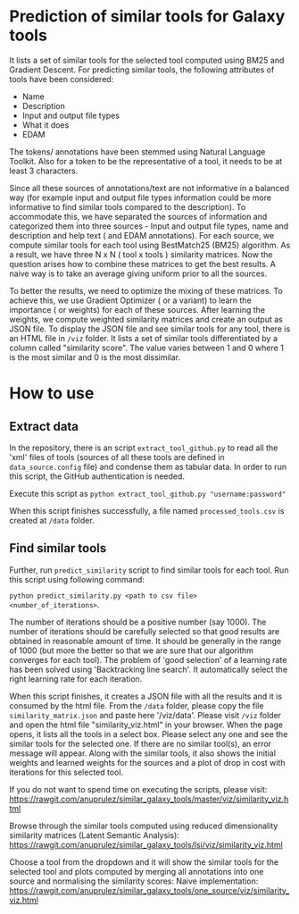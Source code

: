 # Prediction of similar tools for Galaxy tools

It lists a set of similar tools for the selected tool computed using BM25 and Gradient Descent.
For predicting similar tools, the following attributes of tools have been considered:

- Name
- Description
- Input and output file types
- What it does
- EDAM

The tokens/ annotations have been stemmed using Natural Language Toolkit. Also for a token to be the representative of a tool, it needs to be at least 3 characters.

Since all these sources of annotations/text are not informative in a balanced way (for example input and output file types information could be more informative to find similar tools compared to the description). To accommodate this, we have separated the sources of information and categorized them into three sources - Input and output file types, name and description and help text ( and EDAM annotations). For each source, we compute similar tools for each tool using BestMatch25 (BM25) algorithm. As a result, we have three N x N ( tool x tools ) similarity matrices. Now the question arises how to combine these matrices to get the best results. A naive way is to take an average giving uniform prior to all the sources.

To better the results, we need to optimize the mixing of these matrices. To achieve this, we use Gradient Optimizer ( or a variant) to learn the importance ( or weights) for each of these sources. After learning the weights, we compute weighted similarity matrices and create an output as JSON file. To display the JSON file and see similar tools for any tool, there is an HTML file in `/viz` folder. It lists a set of similar tools differentiated by a column called "similarity score". The value varies between 1 and 0 where 1 is the most similar and 0 is the most dissimilar.

# How to use

## Extract data

In the repository, there is an script `extract_tool_github.py` to read all the 'xml' files of tools (sources of all these tools are defined in `data_source.config` file) and condense them as tabular data. In order to run this script, the GitHub authentication is needed.

Execute this script as `python extract_tool_github.py "username:password"`

When this script finishes successfully, a file named `processed_tools.csv` is created at `/data` folder. 

## Find similar tools

Further, run `predict_similarity` script to find similar tools for each tool. Run this script using following command:

`python predict_similarity.py <path to csv file> <number_of_iterations>`. 

The number of iterations should be a positive number (say 1000). The number of iterations should be carefully selected so that good results are obtained in reasonable amount of time. It should be generally in the range of 1000 (but more the better so that we are sure that our algorithm converges for each tool).
The problem of 'good selection' of a learning rate has been solved using 'Backtracking line search'. It automatically select the right learning rate for each iteration.

When this script finishes, it creates a JSON file with all the results and it is consumed by the html file. From the `/data` folder, please copy the file `similarity_matrix.json` and paste here '/viz/data'. Please visit `/viz` folder and open the html file "similarity_viz.html" in your browser. When the page opens, it lists all the tools in a select box. Please select any one and see the similar tools for the selected one. If there are no similar tool(s), an error message will appear. Along with the similar tools, it also shows the initial weights and learned weights for the sources and a plot of drop in cost with iterations for this selected tool.

If you do not want to spend time on executing the scripts, please visit:
https://rawgit.com/anuprulez/similar_galaxy_tools/master/viz/similarity_viz.html

Browse through the similar tools computed using reduced dimensionality similarity matrices (Latent Semantic Analysis):
https://rawgit.com/anuprulez/similar_galaxy_tools/lsi/viz/similarity_viz.html

Choose a tool from the dropdown and it will show the similar tools for the selected tool and plots computed by merging all annotations into one source and normalising the similarity scores:
Naive implementation: https://rawgit.com/anuprulez/similar_galaxy_tools/one_source/viz/similarity_viz.html

